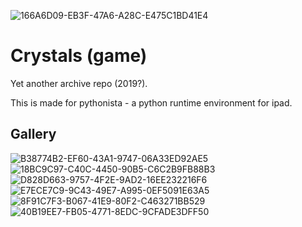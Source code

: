 ![166A6D09-EB3F-47A6-A28C-E475C1BD41E4](https://user-images.githubusercontent.com/31178401/193114997-eccd18b1-7d37-4ee0-b5a8-995df86df6fc.gif)

# Crystals (game)

Yet another archive repo (2019?).

This is made for pythonista - a python runtime environment for ipad.

## Gallery

![B38774B2-EF60-43A1-9747-06A33ED92AE5](https://user-images.githubusercontent.com/31178401/193113794-caeac49a-be1b-45fa-8c54-50b2f4edbcb8.png)
![18BC9C97-C40C-4450-90B5-C6C2B9FB88B3](https://user-images.githubusercontent.com/31178401/193113826-29b5d5fb-e586-426c-9905-a1fbf2a75f16.png)
![D828D663-9757-4F2E-9AD2-16EE232216F6](https://user-images.githubusercontent.com/31178401/193113845-52b23ce7-5b49-4876-9425-80d352a37177.png)
![E7ECE7C9-9C43-49E7-A995-0EF5091E63A5](https://user-images.githubusercontent.com/31178401/193113856-702b0b61-84a0-4510-aabf-07777619b2a2.png)
![8F91C7F3-B067-41E9-80F2-C463271BB529](https://user-images.githubusercontent.com/31178401/193113895-846c35a7-1826-4805-8f8b-ffe7629c8564.png)
![40B19EE7-FB05-4771-8EDC-9CFADE3DFF50](https://user-images.githubusercontent.com/31178401/193113911-027d03b9-f819-4936-b428-5ea999864419.png)
